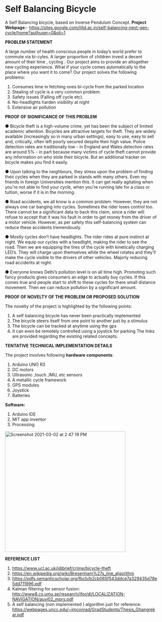 # Self Balancing Bicycle

A Self Balancing bicycle, based on Inverse Pendulum Concept.
**Project Webpage**:- https://sites.google.com/iiitd.ac.in/self-balancing-next-gen-cycle/home?authuser=0&pli=1

**PROBLEM STATEMENT**

A large number of health conscious people in today’s world prefer to commute via bi-cyles. A
larger proportion of children invest a decent amount of their time , cycling . Our project aims to
provide an altogether new cycling experience. What if your cycle comes automatically to the
place where you want it to come?
Our project solves the following problems:
1. Consumes time in fetching ones bi-cycle from the parked location
2. Stealing of cycle is a very common problem.
3. Safety issues (Falling off cycle etc).
4. No-headlights harden visibility at night
5. Extensive air pollution

**PROOF OF SIGNIFICANCE OF THIS PROBLEM**

● Bicycle theft is a high-volume crime, yet has been the subject of limited academic
attention. Bicycles are attractive targets for theft. They are widely available (increasingly
so in many urban settings), easy to use, easy to sell and, critically, often left poorly
secured despite their high value. Police detection rates are traditionally low - in England
and Wales detection rates are around 5% - in part because many victims of cycle theft
cannot provide any information on who stole their bicycle. But an additional tracker on
bicycle makes you find it easily.

● Upon talking to the neighbours, they stress upon the problem of finding their cycles
when they are parked in stands with many others. Even my friends in foreign Universities
mention this. It can get really agitating when you're not able to find your cycle, when
you're running late for a class or tuition, worse if it is in the morning.

● Road accidents, we all know is a common problem. However, they are not always one
car banging into cycles. Sometimes the rider loses control too. There cannot be a significant data to back this claim, since a rider will refuse to accept that it was his fault in order to get money from the driver of a motor vehicle. However, as per safety this
self-balancing system can reduce these accidents tremendously.

● Mostly cycles don’t have headlights. The rider rides at pure instinct at night. We equip
our cycles with a headlight, making the rider to see the road. Then we are equipping the
tires of the cycle with kinetically charging LED’s. They will charge upon themselves while
the wheel rotates and they’ll make the cycle visible to the drivers of other vehicles.
Majorly reducing road accidents at night.

● Everyone knows Delhi’s pollution level is on all time high. Promoting such fancy products
gives consumers an edge to actually buy cycles. If this comes true and people start to
shift to these cycles for there small distance movement. Then we can reduce pollution
by a significant amount.

**PROOF OF NOVELTY OF THE PROBLEM OR PROPOSED SOLUTION**

The novelty of the project is highlighted by the following points:
1. A self balancing bicycle has never been practically implemented
2. The bicycle steers itself from one point to another just by a stimulus
3. The bicycle can be tracked at anytime using the gps
4. It can even be remotely controlled using a joystick for parking
The links are provided regarding the existing related concepts.

**TENTATIVE TECHNICAL IMPLEMENTATION DETAILS**

The project involves following **hardware components**:
1. Arduino UNO R3
2. DC motors
3. Ultrasonic ,touch ,IMU, etc sensors
4. A metallic cycle framework
5. GPS modules
6. Joystick
7. Batteries

**Software:**
1. Arduino IDE
2. MIT app inventor
3. Processing

<img width="398" alt="Screenshot 2021-03-02 at 2 47 19 PM" src="https://user-images.githubusercontent.com/64140048/109626213-45a11f80-7b66-11eb-8b50-8c38556b9409.png">

**REFERENCE LIST**
1. https://www.ucl.ac.uk/jdibrief/crime/bicycle-theft
2. https://en.wikipedia.org/wiki/Bresenham%27s_line_algorithm
3. https://pdfs.semanticscholar.org/fbcb/b2cb065f543ddce7a329435d78e5dd711996.pdf
4. Kalman filtering for sensor fusion: http://www8.cs.umu.se/research/ifor/dl/LOCALIZATION-NAVIGATION/auvi02_mprs.pdf
5. A self balancing (non implemented ) algorithm just for reference: https://webpages.uncc.edu/~jmconrad/GradStudents/Thesis_Ghangrekar.pdf


